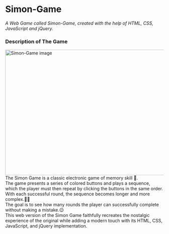 # Simon-Game
<em> A Web Game called Simon-Game, created with the help of HTML, CSS, JavaScript and jQuery. </em>

### Description of The Game
<img src="https://github.com/StefanHristov1997/Simon-Game/assets/133797718/85278882-d039-4ba6-8820-b34ec91b9074" alt="Simon-Game image" height="400px" width="800px"/>
The Simon Game is a classic electronic game of memory skill 🤔. <br>
The game presents a series of colored buttons and plays a sequence, which the player must then repeat by clicking the buttons in the same order. <br>
With each successful round, the sequence becomes longer and more complex.😮‍💨 <br>
The goal is to see how many rounds the player can successfully complete without making a mistake.😉 <br>
This web version of the Simon Game faithfully recreates the nostalgic experience of the original while adding a modern touch with its HTML, CSS, JavaScript, and jQuery implementation.
